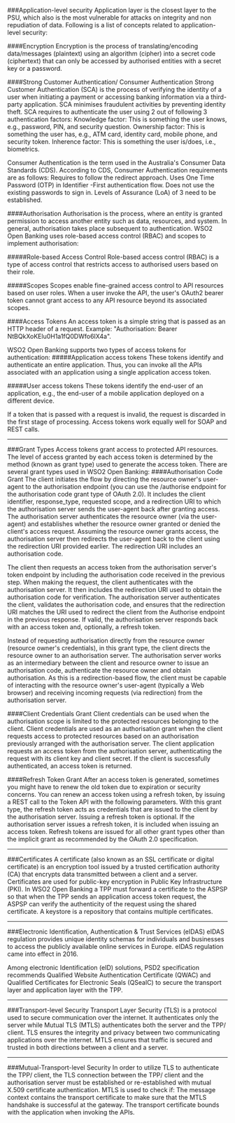 ###Application-level security
Application layer is the closest layer to the PSU, which also is the most vulnerable for attacks on integrity and non repudiation of data. Following is a list of concepts related to application-level security:

####Encryption
Encryption is the process of translating/encoding data/messages (plaintext) using an algorithm (cipher) into a secret code (ciphertext) that can only be accessed by authorised entities with a secret key or a password.

####Strong Customer Authentication/ Consumer Authentication
Strong Customer Authentication (SCA) is the process of verifying the identity of a user when initiating a payment or accessing banking information via a third-party application. SCA minimises fraudulent activities by preventing identity theft. SCA requires to authenticate the user using 2 out of following 3 authentication factors:
Knowledge factor: This is something the user knows, e.g., password, PIN, and security question.
Ownership factor: This is something the user has, e.g., ATM card, identity card, mobile phone, and security token.
Inherence factor: This is something the user is/does, i.e., biometrics.  

Consumer Authentication is the term used in the Australia's Consumer Data Standards (CDS). According to CDS, Consumer Authentication requirements are as follows:
Requires to follow the redirect approach.
Uses One Time Password (OTP) in Identifier -First authentication flow. 
Does not use the existing passwords to sign in.
Levels of Assurance (LoA) of 3 need to be established.

####Authorisation
Authorisation is the process, where an entity is granted permission to access another entity such as data, resources, and system. In general, authorisation takes place subsequent to authentication. WSO2 Open Banking uses role-based access control (RBAC) and scopes to implement authorisation:

#####Role-based Access Control
Role-based access control (RBAC) is a type of access control that restricts access to authorised users based on their role.

#####Scopes
Scopes enable fine-grained access control to API resources based on user roles. When a user invoke
the API, the user's OAuth2 bearer token cannot grant access to any API resource beyond its associated
scopes. 

####Access Tokens
An access token is a simple string that is passed as an HTTP header of a request. 
Example: "Authorisation: Bearer NtBQkXoKElu0H1a1fQ0DWfo6IX4a". 

WSO2 Open Banking supports two types of access tokens for authentication:
#####Application access tokens
These tokens identify and authenticate an entire application. Thus, you can invoke all the APIs associated with an application using a single application access token.

#####User access tokens
These tokens identify the end-user of an application, e.g., the end-user of a mobile application deployed on a different device.

If a token that is passed with a request is invalid, the request is discarded in the first stage of processing. Access tokens work equally well for SOAP and REST calls. 

------------------------------------------------------------------------
###Grant Types
Access tokens grant access to protected API resources. The level of access granted by each access token is determined by the method (known as grant type) used to generate the access token. There are several grant types used in WSO2 Open Banking:
####Authorisation Code Grant
The client initiates the flow by directing the resource owner's user-agent to the authorisation endpoint (you can use the /authorise endpoint for the authorisation code grant type of OAuth 2.0). It includes the client identifier, response_type, requested scope, and a redirection URI to which the authorisation server sends the user-agent back after granting access. The authorisation server authenticates the resource owner (via the user-agent) and establishes whether the resource owner granted or denied the client's access request. Assuming the resource owner grants access, the authorisation server then redirects the user-agent back to the client using the redirection URI provided earlier. The redirection URI includes an authorisation code. 

The client then requests an access token from the authorisation server's token endpoint by including the authorisation code received in the previous step. When making the request, the client authenticates with the authorisation server. It then includes the redirection URI used to obtain the authorisation code for verification. The authorisation server authenticates the client, validates the authorisation code, and ensures that the redirection URI matches the URI used to redirect the client from the Authorise endpoint in the previous response. If valid, the authorisation server responds back with an access token and, optionally, a refresh token.

Instead of requesting authorisation directly from the resource owner (resource owner's credentials), in this grant type, the client directs the resource owner to an authorisation server. The authorisation server works as an intermediary between the client and resource owner to issue an authorisation code, authenticate the resource owner and obtain authorisation. As this is a redirection-based flow, the client must be capable of interacting with the resource owner's user-agent (typically a Web browser) and receiving incoming requests (via redirection) from the authorisation server.
	
####Client Credentials Grant
Client credentials can be used when the authorisation scope is limited to the protected resources belonging to	the client. Client credentials are used as an authorisation grant when the client requests access to protected resources based on an authorisation previously arranged with the authorisation server. The client application requests an access token from the authorisation server, authenticating the request with its client key and client secret. If the client is successfully authenticated, an access token is returned. 

####Refresh Token Grant
After an access token is generated, sometimes you might have to renew the old token due to expiration or	security concerns. You can renew an access token using a refresh token, by issuing a REST call to the Token API with the following parameters. With this grant type, the refresh token acts as credentials that are issued to the client by the authorisation server. Issuing a refresh token is optional. If the authorisation server issues a refresh token, it is included when issuing an access token. Refresh tokens are issued for all other grant types other than the implicit grant as recommended by the OAuth 2.0 specification.  

------------------------------------------------------------------------
###Certificates
A certificate (also known as an SSL certificate or digital certificate) is an encryption tool issued by a trusted certification authority (CA) that encrypts data transmitted between a client and a server. Certificates are used for public-key encryption in Public Key Infrastructure (PKI). In WSO2 Open Banking a TPP must forward a certificate to the ASPSP so that when the TPP sends an application access token request, the ASPSP can verify the authenticity of the request using the shared certificate. A keystore is a repository that contains multiple certificates. 

------------------------------------------------------------------------
###Electronic Identification, Authentication & Trust Services (eIDAS)
eIDAS regulation provides unique identity schemas for individuals and businesses to access the publicly available online services in Europe. eIDAS regulation came into effect in 2016.

Among electronic Identification (eID) solutions, PSD2 specification recommends Qualified Website Authentication Certificate (QWAC) and Qualified Certificates for Electronic Seals (QSealC) to secure the transport layer and application layer with the TPP.

------------------------------------------------------------------------
###Transport-level Security
Transport Layer Security (TLS) is a protocol used to secure communication over the internet. It authenticates only the server while Mutual TLS (MTLS)  authenticates both the server and the TPP/ client. TLS ensures the integrity and privacy between two communicating applications over the internet. MTLS ensures that traffic is secured and trusted in both directions between a client and a server.

------------------------------------------------------------------------
###Mutual-Transport-level Security
In order to utilize TLS to authenticate the TPP/ client, the TLS connection between the TPP/ client and the authorisation server must be established or re-established with mutual X.509 certificate authentication. MTLS is used to check if:
The message context contains the transport certificate to make sure that the MTLS handshake is successful at the gateway.
The transport certificate bounds with the application when invoking the APIs.
